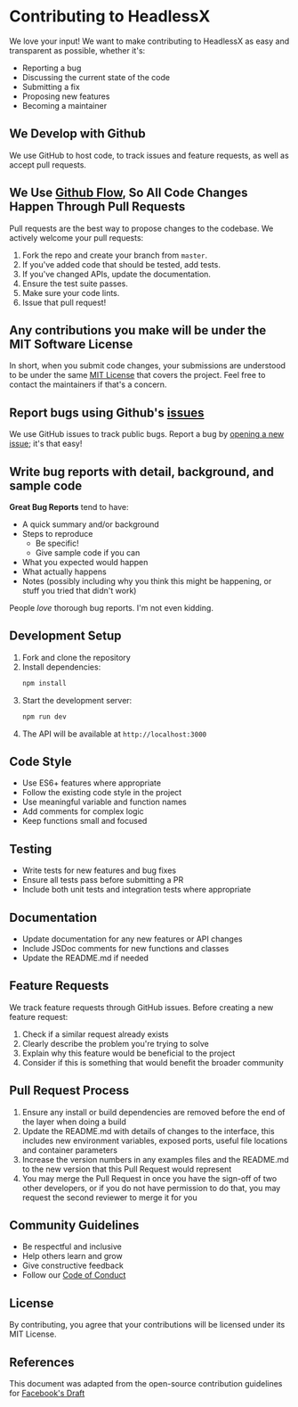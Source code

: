 # Contributing to HeadlessX

We love your input! We want to make contributing to HeadlessX as easy and transparent as possible, whether it's:

- Reporting a bug
- Discussing the current state of the code
- Submitting a fix
- Proposing new features
- Becoming a maintainer

## We Develop with Github

We use GitHub to host code, to track issues and feature requests, as well as accept pull requests.

## We Use [Github Flow](https://guides.github.com/introduction/flow/index.html), So All Code Changes Happen Through Pull Requests

Pull requests are the best way to propose changes to the codebase. We actively welcome your pull requests:

1. Fork the repo and create your branch from `master`.
2. If you've added code that should be tested, add tests.
3. If you've changed APIs, update the documentation.
4. Ensure the test suite passes.
5. Make sure your code lints.
6. Issue that pull request!

## Any contributions you make will be under the MIT Software License

In short, when you submit code changes, your submissions are understood to be under the same [MIT License](http://choosealicense.com/licenses/mit/) that covers the project. Feel free to contact the maintainers if that's a concern.

## Report bugs using Github's [issues](https://github.com/saifyxpro/n8n-nodes-headlessx/issues)

We use GitHub issues to track public bugs. Report a bug by [opening a new issue](https://github.com/saifyxpro/n8n-nodes-headlessx/issues/new); it's that easy!

## Write bug reports with detail, background, and sample code

**Great Bug Reports** tend to have:

- A quick summary and/or background
- Steps to reproduce
  - Be specific!
  - Give sample code if you can
- What you expected would happen
- What actually happens
- Notes (possibly including why you think this might be happening, or stuff you tried that didn't work)

People *love* thorough bug reports. I'm not even kidding.

## Development Setup

1. Fork and clone the repository
2. Install dependencies:
   ```bash
   npm install
   ```
3. Start the development server:
   ```bash
   npm run dev
   ```
4. The API will be available at `http://localhost:3000`

## Code Style

- Use ES6+ features where appropriate
- Follow the existing code style in the project
- Use meaningful variable and function names
- Add comments for complex logic
- Keep functions small and focused

## Testing

- Write tests for new features and bug fixes
- Ensure all tests pass before submitting a PR
- Include both unit tests and integration tests where appropriate

## Documentation

- Update documentation for any new features or API changes
- Include JSDoc comments for new functions and classes
- Update the README.md if needed

## Feature Requests

We track feature requests through GitHub issues. Before creating a new feature request:

1. Check if a similar request already exists
2. Clearly describe the problem you're trying to solve
3. Explain why this feature would be beneficial to the project
4. Consider if this is something that would benefit the broader community

## Pull Request Process

1. Ensure any install or build dependencies are removed before the end of the layer when doing a build
2. Update the README.md with details of changes to the interface, this includes new environment variables, exposed ports, useful file locations and container parameters
3. Increase the version numbers in any examples files and the README.md to the new version that this Pull Request would represent
4. You may merge the Pull Request in once you have the sign-off of two other developers, or if you do not have permission to do that, you may request the second reviewer to merge it for you

## Community Guidelines

- Be respectful and inclusive
- Help others learn and grow
- Give constructive feedback
- Follow our [Code of Conduct](CODE_OF_CONDUCT.md)

## License

By contributing, you agree that your contributions will be licensed under its MIT License.

## References

This document was adapted from the open-source contribution guidelines for [Facebook's Draft](https://github.com/facebook/draft-js/blob/a9316a723f9e918afde44dea68b5f9f39b7d9b00/CONTRIBUTING.md)